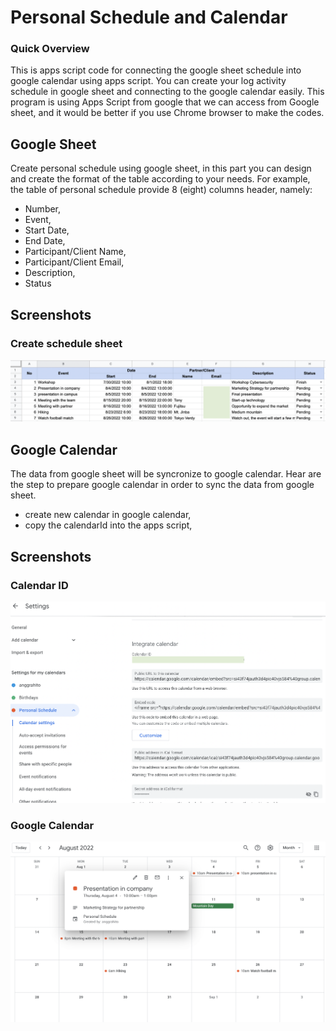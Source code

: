 Personal Schedule and Calendar
==============================

### Quick Overview

This is apps script code for connecting the google sheet schedule into google calendar using apps script.
You can create your log activity schedule in google sheet and connecting to the google calendar easily.
This program is using Apps Script from google that we can access from Google sheet, and it would be better if you use Chrome browser to make the codes.

Google Sheet
-------------

Create personal schedule using google sheet, in this part you can design and create the format of the table according to your needs.
For example, the table of personal schedule provide 8 (eight) columns header, namely:
* Number,
* Event,
* Start Date,
* End Date,
* Participant/Client Name,
* Participant/Client Email,
* Description,
* Status

Screenshots
-----------
### Create schedule sheet

![PersonalCalendar](https://github.com/anggrahito/personal_calendar/blob/main/docs/gsheet.png)


Google Calendar
----------------

The data from google sheet will be syncronize to google calendar.
Hear are the step to prepare google calendar in order to sync the data from google sheet.

* create new calendar in google calendar,
* copy the calendarId into the apps script,


Screenshots
-----------

### Calendar ID

![PersonalCalendar](https://github.com/anggrahito/personal_calendar/blob/main/docs/CalendarID.png)

### Google Calendar

![PersonalCalendar](https://github.com/anggrahito/personal_calendar/blob/main/docs/GCalendar.png)





